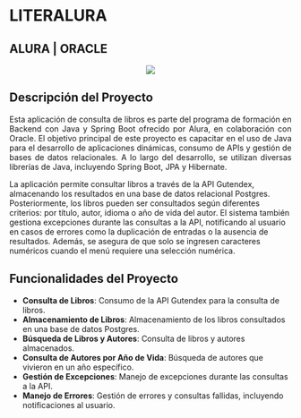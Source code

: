 # LITERALURA

## ALURA | ORACLE

<p align="center">
  <img src="https://imgs.search.brave.com/kXonsEkefeYy2eceR4JYwSmaZF72qclAm79pkQnRlQQ/rs:fit:500:0:0:0/g:ce/aHR0cHM6Ly9wNC53/YWxscGFwZXJiZXR0/ZXIuY29tL3dhbGxw/YXBlci85MjAvODQy/LzMyNS9taW5pbWFs/aXNtLXZsYWRzdHVk/aW8tYm9va3MtYm9v/a3NoZWx2ZXMtd2Fs/bHBhcGVyLXByZXZp/ZXcuanBn">
</p>

## Descripción del Proyecto

<p align="justify">
Esta aplicación de consulta de libros es parte del programa de formación en Backend con Java y Spring Boot ofrecido por Alura, en colaboración con Oracle. El objetivo principal de este proyecto es capacitar en el uso de Java para el desarrollo de aplicaciones dinámicas, consumo de APIs y gestión de bases de datos relacionales. A lo largo del desarrollo, se utilizan diversas librerías de Java, incluyendo Spring Boot, JPA y Hibernate.

La aplicación permite consultar libros a través de la API Gutendex, almacenando los resultados en una base de datos relacional Postgres. Posteriormente, los libros pueden ser consultados según diferentes criterios: por título, autor, idioma o año de vida del autor. El sistema también gestiona excepciones durante las consultas a la API, notificando al usuario en casos de errores como la duplicación de entradas o la ausencia de resultados. Además, se asegura de que solo se ingresen caracteres numéricos cuando el menú requiere una selección numérica.
</p>

## Funcionalidades del Proyecto

- **Consulta de Libros**: Consumo de la API Gutendex para la consulta de libros.
- **Almacenamiento de Libros**: Almacenamiento de los libros consultados en una base de datos Postgres.
- **Búsqueda de Libros y Autores**: Consulta de libros y autores almacenados.
- **Consulta de Autores por Año de Vida**: Búsqueda de autores que vivieron en un año específico.
- **Gestión de Excepciones**: Manejo de excepciones durante las consultas a la API.
- **Manejo de Errores**: Gestión de errores y consultas fallidas, incluyendo notificaciones al usuario.
